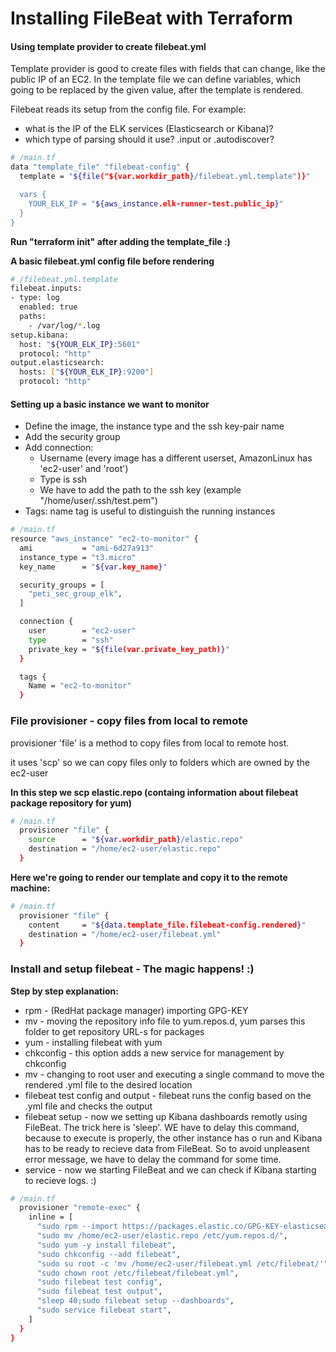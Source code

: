 # Installing FileBeat with Terraform

#### Using template provider to create filebeat.yml

Template provider is good to create files with fields that can change, like the public IP of an EC2.
In the template file we can define variables, which going to be replaced by the given value, after the template is rendered.

Filebeat reads its setup from the config file. For example:
 - what is the IP of the ELK services (Elasticsearch or Kibana)?
 - which type of parsing should it use? .input or .autodiscover?


```sh
# /main.tf
data "template_file" "filebeat-config" {
  template = "${file("${var.workdir_path}/filebeat.yml.template")}"

  vars {
    YOUR_ELK_IP = "${aws_instance.elk-runner-test.public_ip}"
  }
}
```
**Run "terraform init" after adding the template_file :)**

**A basic filebeat.yml config file before rendering**

```sh
# /filebeat.yml.template
filebeat.inputs:
- type: log
  enabled: true
  paths:
    - /var/log/*.log
setup.kibana:
  host: "${YOUR_ELK_IP}:5601"
  protocol: "http"
output.elasticsearch:
  hosts: ["${YOUR_ELK_IP}:9200"]
  protocol: "http"
```

#### Setting up a basic instance we want to monitor

- Define the image, the instance type and the ssh key-pair name
- Add the security group
- Add connection:
    - Username (every image has a different userset, AmazonLinux has 'ec2-user' and 'root')
    - Type is ssh
    - We have to add the path to the ssh key (example "/home/user/.ssh/test.pem")
- Tags: name tag is useful to distinguish the running instances

```sh
# /main.tf
resource "aws_instance" "ec2-to-monitor" {
  ami           = "ami-6d27a913"
  instance_type = "t3.micro"
  key_name      = "${var.key_name}"

  security_groups = [
    "peti_sec_group_elk",
  ]

  connection {
    user        = "ec2-user"
    type        = "ssh"
    private_key = "${file(var.private_key_path)}"
  }

  tags {
    Name = "ec2-to-monitor"
  }
```
### File provisioner - copy files from local to remote

provisioner 'file' is a method to copy files from local to remote host.

it uses 'scp' so we can copy files only to folders which are owned by the ec2-user

**In this step we scp elastic.repo (containg information about filebeat package repository for yum)**
```sh
# /main.tf
  provisioner "file" {
    source      = "${var.workdir_path}/elastic.repo"
    destination = "/home/ec2-user/elastic.repo"
  }
```

**Here we're going to render our template and copy it to the remote machine:**

```sh
# /main.tf
  provisioner "file" {
    content     = "${data.template_file.filebeat-config.rendered}"
    destination = "/home/ec2-user/filebeat.yml"
  }
```

### Install and setup filebeat - The magic happens! :)

**Step by step explanation:**
- rpm - (RedHat package manager) importing GPG-KEY
- mv - moving the repository info file to yum.repos.d, yum parses this folder to get repository URL-s for packages
- yum - installing filebeat with yum
- chkconfig - this option adds a new service for management by chkconfig
- mv - changing to root user and executing a single command to move the rendered .yml file to the desired location
- filebeat test config and output - filebeat runs the config based on the .yml file and checks the output
- filebeat setup - now we setting up Kibana dashboards remotly using FileBeat. The trick here is 'sleep'. WE have to delay this command, because to execute is properly, the other instance has o run and Kibana has to be ready to recieve data from FileBeat. So to avoid unpleasent error message, we have to delay the command for some time.
- service - now we starting FileBeat and we can check if Kibana starting to recieve logs. :)
```sh
# /main.tf
  provisioner "remote-exec" {
    inline = [
      "sudo rpm --import https://packages.elastic.co/GPG-KEY-elasticsearch",
      "sudo mv /home/ec2-user/elastic.repo /etc/yum.repos.d/",
      "sudo yum -y install filebeat",
      "sudo chkconfig --add filebeat",
      "sudo su root -c 'mv /home/ec2-user/filebeat.yml /etc/filebeat/'",
      "sudo chown root /etc/filebeat/filebeat.yml",
      "sudo filebeat test config",
      "sudo filebeat test output",
      "sleep 40;sudo filebeat setup --dashboards",
      "sudo service filebeat start",
    ]
  }
}
```
